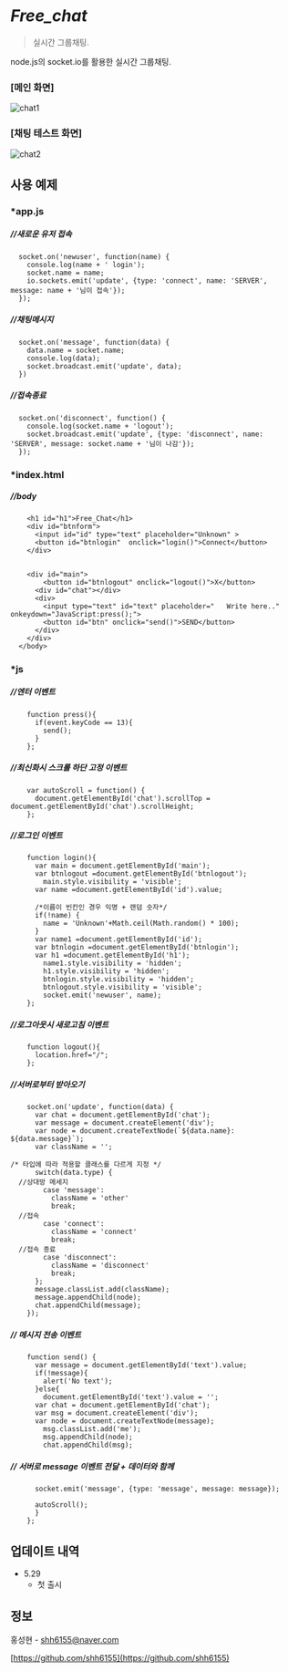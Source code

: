 # ***Free_chat***
> 실시간 그룹채팅.

node.js의 socket.io를 활용한 실시간 그룹채팅.



 ### [메인 화면]
![chat1](https://user-images.githubusercontent.com/49370287/58519743-ce4f9680-81ef-11e9-8deb-294de0ff672f.png)
 ### [채팅 테스트 화면]
![chat2](https://user-images.githubusercontent.com/49370287/58519633-72850d80-81ef-11e9-91dc-c6d42fd2409b.png)


## 사용 예제
### *app.js

##### //새로운 유저 접속
```
  socket.on('newuser', function(name) {
    console.log(name + ' login');
    socket.name = name;
    io.sockets.emit('update', {type: 'connect', name: 'SERVER', message: name + '님이 접속'});
  });
```
##### //채팅메시지
```
  socket.on('message', function(data) {
    data.name = socket.name;
    console.log(data);
    socket.broadcast.emit('update', data);
  })
```
##### //접속종료
```
  socket.on('disconnect', function() {
    console.log(socket.name + 'logout');
    socket.broadcast.emit('update', {type: 'disconnect', name: 'SERVER', message: socket.name + '님이 나감'});
  });
```
### *index.html
##### //body
```<body >
    <h1 id="h1">Free_Chat</h1>
    <div id="btnform">
      <input id="id" type="text" placeholder="Unknown" >  
      <button id="btnlogin"  onclick="login()">Connect</button>
    </div>
      

    <div id="main">
        <button id="btnlogout" onclick="logout()">X</button>
      <div id="chat"></div>  
      <div>
        <input type="text" id="text" placeholder="   Write here.." onkeydown="JavaScript:press();">
        <button id="btn" onclick="send()">SEND</button>
      </div>
    </div>
  </body>
```
### *js

##### //엔터 이벤트
```
    function press(){
      if(event.keyCode == 13){
        send();
      }
    };
```
##### //최신화시 스크롤 하단 고정 이벤트
```
    var autoScroll = function() { 
      document.getElementById('chat').scrollTop = document.getElementById('chat').scrollHeight;
    };
```
##### //로그인 이벤트
```
    function login(){
      var main = document.getElementById('main');
      var btnlogout =document.getElementById('btnlogout');
        main.style.visibility = 'visible';
      var name =document.getElementById('id').value;
      
      /*이름이 빈칸인 경우 익명 + 랜덤 숫자*/
      if(!name) {
        name = 'Unknown'+Math.ceil(Math.random() * 100);
      }
      var name1 =document.getElementById('id');
      var btnlogin =document.getElementById('btnlogin');
      var h1 =document.getElementById('h1');
        name1.style.visibility = 'hidden';
        h1.style.visibility = 'hidden';
        btnlogin.style.visibility = 'hidden';
        btnlogout.style.visibility = 'visible';
        socket.emit('newuser', name);
    };
```
##### //로그아웃시 새로고침 이벤트
```
    function logout(){
      location.href="/";
    };
```
##### //서버로부터 받아오기
```
    socket.on('update', function(data) {
      var chat = document.getElementById('chat');
      var message = document.createElement('div');
      var node = document.createTextNode(`${data.name}: ${data.message}`);
      var className = '';

/* 타입에 따라 적용할 클래스를 다르게 지정 */
      switch(data.type) {
  //상대방 메세지
        case 'message':
          className = 'other'
          break;
  //접속
        case 'connect':
          className = 'connect'
          break;
  //접속 종료
        case 'disconnect':
          className = 'disconnect'
          break;
      };
      message.classList.add(className);
      message.appendChild(node);
      chat.appendChild(message);
    });
```
##### // 메시지 전송 이벤트 
```
    function send() {
      var message = document.getElementById('text').value;
      if(!message){
        alert('No text');
      }else{
        document.getElementById('text').value = '';
      var chat = document.getElementById('chat');
      var msg = document.createElement('div');
      var node = document.createTextNode(message);
        msg.classList.add('me');
        msg.appendChild(node);
        chat.appendChild(msg);
```        
##### // 서버로 message 이벤트 전달 + 데이터와 함께
```
      socket.emit('message', {type: 'message', message: message});
      
      autoScroll();
      }
    };
```


## 업데이트 내역

* 5.29
    * 첫  출시

## 정보

홍성현 - shh6155@naver.com

[https://github.com/shh6155](https://github.com/shh6155)




